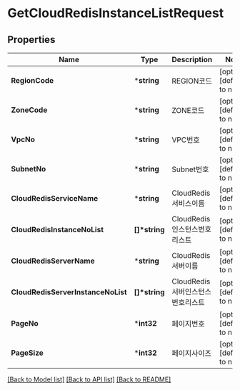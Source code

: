 # GetCloudRedisInstanceListRequest

## Properties
Name | Type | Description | Notes
------------ | ------------- | ------------- | -------------
**RegionCode** | ***string** | REGION코드 | [optional] [default to null]
**ZoneCode** | ***string** | ZONE코드 | [optional] [default to null]
**VpcNo** | ***string** | VPC번호 | [optional] [default to null]
**SubnetNo** | ***string** | Subnet번호 | [optional] [default to null]
**CloudRedisServiceName** | ***string** | CloudRedis서비스이름 | [optional] [default to null]
**CloudRedisInstanceNoList** | **[]\*string** | CloudRedis인스턴스번호리스트 | [optional] [default to null]
**CloudRedisServerName** | ***string** | CloudRedis서버이름 | [optional] [default to null]
**CloudRedisServerInstanceNoList** | **[]\*string** | CloudRedis서버인스턴스번호리스트 | [optional] [default to null]
**PageNo** | ***int32** | 페이지번호 | [optional] [default to null]
**PageSize** | ***int32** | 페이지사이즈 | [optional] [default to null]

[[Back to Model list]](../README.md#documentation-for-models) [[Back to API list]](../README.md#documentation-for-api-endpoints) [[Back to README]](../README.md)


